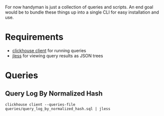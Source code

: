 For now handyman is just a collection of queries and scripts. An end goal would be to bundle these things up into a single CLI for easy installation and use.

# Requirements

- [clickhouse client](https://clickhouse.tech/docs/en/getting-started/install/) for running queries
- [jless](https://jless.io/) for viewing query results as JSON trees

# Queries

## Query Log By Normalized Hash

`clickhouse client --queries-file queries/query_log_by_normalized_hash.sql | jless`
